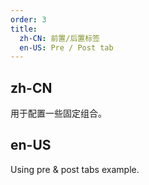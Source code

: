 ```yaml
---
order: 3
title:
  zh-CN: 前置/后置标签
  en-US: Pre / Post tab
---
```


## zh-CN

用于配置一些固定组合。

## en-US

Using pre & post tabs example.
